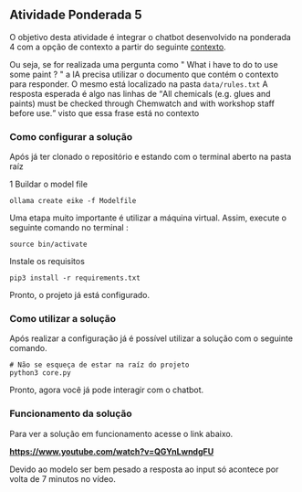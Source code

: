 ## Atividade Ponderada 5

O objetivo desta atividade é integrar o chatbot desenvolvido na ponderada 4 com a opção de contexto a partir do seguinte [contexto](https://www.deakin.edu.au/students/study-support/faculties/sebe/abe/workshop/rules-safety).

Ou seja, se for realizada uma pergunta como " What i have to do to use some paint ?  " a IA precisa utilizar o documento que contém o contexto para responder. O mesmo está localizado na pasta <code>data/rules.txt</code> A resposta esperada é algo nas linhas de <q>All chemicals (e.g. glues and paints) must be checked through Chemwatch and with workshop staff before use.</q> visto que essa frase está no contexto 

### Como configurar a solução 

Após já ter clonado o repositório e estando com o terminal aberto na pasta raíz 

1 Buildar o model file 

```
ollama create eike -f Modelfile
```

Uma etapa muito importante é utilizar a máquina virtual. Assim, execute o seguinte comando no terminal : 

```
source bin/activate
```

Instale os requisitos 

```
pip3 install -r requirements.txt
```

Pronto, o projeto já está configurado.

### Como utilizar a solução 

Após realizar a configuração já é possível utilizar a solução com o seguinte comando. 

```
# Não se esqueça de estar na raíz do projeto
python3 core.py
```

Pronto, agora você já pode interagir com o chatbot. 

### Funcionamento da solução 

Para ver a solução em funcionamento acesse o link abaixo.


**https://www.youtube.com/watch?v=QGYnLwndgFU**

Devido ao modelo ser bem pesado a resposta ao input só acontece por volta de 7 minutos no vídeo. 

